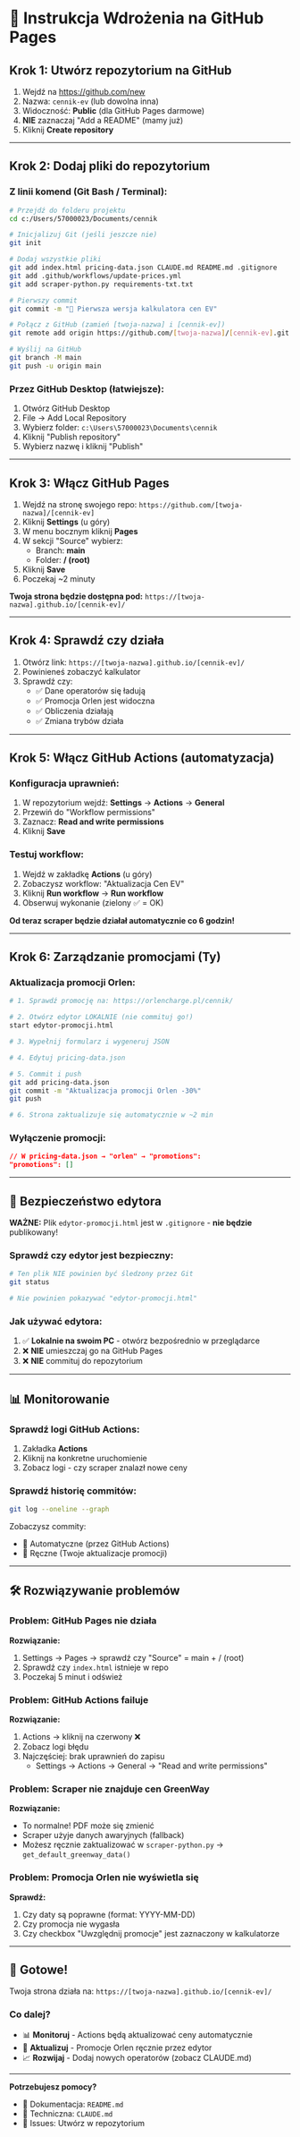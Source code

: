 # 🚀 Instrukcja Wdrożenia na GitHub Pages

## Krok 1: Utwórz repozytorium na GitHub

1. Wejdź na https://github.com/new
2. Nazwa: `cennik-ev` (lub dowolna inna)
3. Widoczność: **Public** (dla GitHub Pages darmowe)
4. **NIE** zaznaczaj "Add a README" (mamy już)
5. Kliknij **Create repository**

---

## Krok 2: Dodaj pliki do repozytorium

### Z linii komend (Git Bash / Terminal):

```bash
# Przejdź do folderu projektu
cd c:/Users/57000023/Documents/cennik

# Inicjalizuj Git (jeśli jeszcze nie)
git init

# Dodaj wszystkie pliki
git add index.html pricing-data.json CLAUDE.md README.md .gitignore
git add .github/workflows/update-prices.yml
git add scraper-python.py requirements-txt.txt

# Pierwszy commit
git commit -m "🎉 Pierwsza wersja kalkulatora cen EV"

# Połącz z GitHub (zamień [twoja-nazwa] i [cennik-ev])
git remote add origin https://github.com/[twoja-nazwa]/[cennik-ev].git

# Wyślij na GitHub
git branch -M main
git push -u origin main
```

### Przez GitHub Desktop (łatwiejsze):

1. Otwórz GitHub Desktop
2. File → Add Local Repository
3. Wybierz folder: `c:\Users\57000023\Documents\cennik`
4. Kliknij "Publish repository"
5. Wybierz nazwę i kliknij "Publish"

---

## Krok 3: Włącz GitHub Pages

1. Wejdź na stronę swojego repo: `https://github.com/[twoja-nazwa]/[cennik-ev]`
2. Kliknij **Settings** (u góry)
3. W menu bocznym kliknij **Pages**
4. W sekcji "Source" wybierz:
   - Branch: **main**
   - Folder: **/ (root)**
5. Kliknij **Save**
6. Poczekaj ~2 minuty

**Twoja strona będzie dostępna pod:**
`https://[twoja-nazwa].github.io/[cennik-ev]/`

---

## Krok 4: Sprawdź czy działa

1. Otwórz link: `https://[twoja-nazwa].github.io/[cennik-ev]/`
2. Powinieneś zobaczyć kalkulator
3. Sprawdź czy:
   - ✅ Dane operatorów się ładują
   - ✅ Promocja Orlen jest widoczna
   - ✅ Obliczenia działają
   - ✅ Zmiana trybów działa

---

## Krok 5: Włącz GitHub Actions (automatyzacja)

### Konfiguracja uprawnień:

1. W repozytorium wejdź: **Settings** → **Actions** → **General**
2. Przewiń do "Workflow permissions"
3. Zaznacz: **Read and write permissions**
4. Kliknij **Save**

### Testuj workflow:

1. Wejdź w zakładkę **Actions** (u góry)
2. Zobaczysz workflow: "Aktualizacja Cen EV"
3. Kliknij **Run workflow** → **Run workflow**
4. Obserwuj wykonanie (zielony ✅ = OK)

**Od teraz scraper będzie działał automatycznie co 6 godzin!**

---

## Krok 6: Zarządzanie promocjami (Ty)

### Aktualizacja promocji Orlen:

```bash
# 1. Sprawdź promocję na: https://orlencharge.pl/cennik/

# 2. Otwórz edytor LOKALNIE (nie commituj go!)
start edytor-promocji.html

# 3. Wypełnij formularz i wygeneruj JSON

# 4. Edytuj pricing-data.json

# 5. Commit i push
git add pricing-data.json
git commit -m "Aktualizacja promocji Orlen -30%"
git push

# 6. Strona zaktualizuje się automatycznie w ~2 min
```

### Wyłączenie promocji:

```json
// W pricing-data.json → "orlen" → "promotions":
"promotions": []
```

---

## 🔐 Bezpieczeństwo edytora

**WAŻNE:** Plik `edytor-promocji.html` jest w `.gitignore` - **nie będzie** publikowany!

### Sprawdź czy edytor jest bezpieczny:

```bash
# Ten plik NIE powinien być śledzony przez Git
git status

# Nie powinien pokazywać "edytor-promocji.html"
```

### Jak używać edytora:

1. ✅ **Lokalnie na swoim PC** - otwórz bezpośrednio w przeglądarce
2. ❌ **NIE** umieszczaj go na GitHub Pages
3. ❌ **NIE** commituj do repozytorium

---

## 📊 Monitorowanie

### Sprawdź logi GitHub Actions:

1. Zakładka **Actions**
2. Kliknij na konkretne uruchomienie
3. Zobacz logi - czy scraper znalazł nowe ceny

### Sprawdź historię commitów:

```bash
git log --oneline --graph
```

Zobaczysz commity:
- 🤖 Automatyczne (przez GitHub Actions)
- 👤 Ręczne (Twoje aktualizacje promocji)

---

## 🛠️ Rozwiązywanie problemów

### Problem: GitHub Pages nie działa

**Rozwiązanie:**
1. Settings → Pages → sprawdź czy "Source" = main + / (root)
2. Sprawdź czy `index.html` istnieje w repo
3. Poczekaj 5 minut i odśwież

### Problem: GitHub Actions failuje

**Rozwiązanie:**
1. Actions → kliknij na czerwony ❌
2. Zobacz logi błędu
3. Najczęściej: brak uprawnień do zapisu
   - Settings → Actions → General → "Read and write permissions"

### Problem: Scraper nie znajduje cen GreenWay

**Rozwiązanie:**
- To normalne! PDF może się zmienić
- Scraper użyje danych awaryjnych (fallback)
- Możesz ręcznie zaktualizować w `scraper-python.py` → `get_default_greenway_data()`

### Problem: Promocja Orlen nie wyświetla się

**Sprawdź:**
1. Czy daty są poprawne (format: YYYY-MM-DD)
2. Czy promocja nie wygasła
3. Czy checkbox "Uwzględnij promocje" jest zaznaczony w kalkulatorze

---

## 🎉 Gotowe!

Twoja strona działa na:
`https://[twoja-nazwa].github.io/[cennik-ev]/`

### Co dalej?

- 📊 **Monitoruj** - Actions będą aktualizować ceny automatycznie
- 🎯 **Aktualizuj** - Promocje Orlen ręcznie przez edytor
- 📈 **Rozwijaj** - Dodaj nowych operatorów (zobacz CLAUDE.md)

---

**Potrzebujesz pomocy?**
- 📖 Dokumentacja: `README.md`
- 🤖 Techniczna: `CLAUDE.md`
- 💬 Issues: Utwórz w repozytorium
